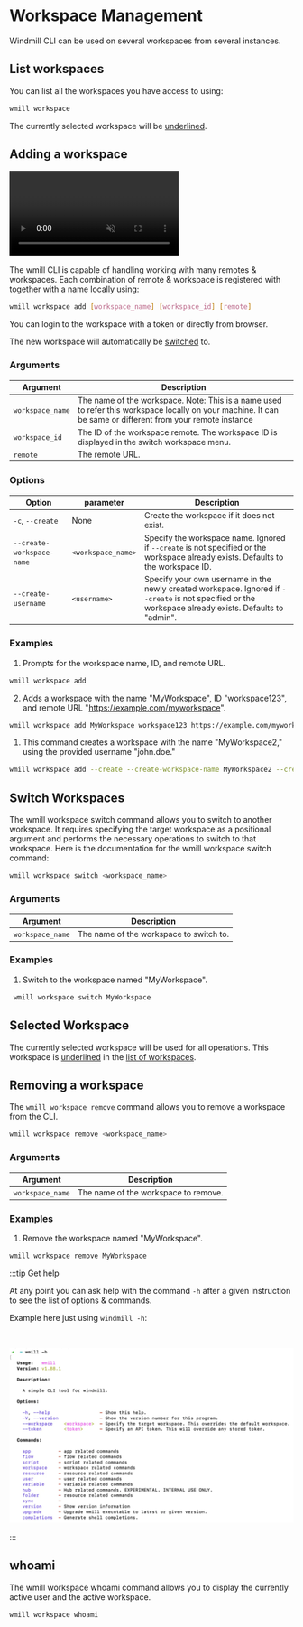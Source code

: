 # Workspace Management

Windmill CLI can be used on several workspaces from several instances.

## List workspaces

You can list all the workspaces you have access to using:

```bash
wmill workspace
```

The currently selected workspace will be <ins>underlined</ins>.

## Adding a workspace

<video
    className="border-2 rounded-xl object-cover w-full h-full"
    autoPlay
    muted
    src="/videos/cli_add_workspace.mp4"
    controls
/>
<br/>


The wmill CLI is capable of handling working with many remotes & workspaces.
Each combination of remote & workspace is registered with together with a name
locally using:

```bash
wmill workspace add [workspace_name] [workspace_id] [remote]
```

You can login to the workspace with a token or directly from browser.

The new workspace will automatically be [switched](#switching-selection) to.

### Arguments

| Argument         | Description                                                                                                                                                 |
| ---------------- | ----------------------------------------------------------------------------------------------------------------------------------------------------------- |
| `workspace_name` | The name of the workspace. Note: This is a name used to refer this workspace locally on your machine. It can be same or different from your remote instance |
| `workspace_id`   | The ID of the workspace.remote. The workspace ID is displayed in the switch workspace menu.                                                                 |
| `remote`         | The remote URL.                                                                                                                                             |

### Options

| Option                    | parameter          | Description                                                                                                                                            |
| ------------------------- | ------------------ | ------------------------------------------------------------------------------------------------------------------------------------------------------ |
| `-c`, `--create`          | None               | Create the workspace if it does not exist.                                                                                                             |
| `--create-workspace-name` | `<workspace_name>` | Specify the workspace name. Ignored if `--create` is not specified or the workspace already exists. Defaults to the workspace ID.                      |
| `--create-username`       | `<username>`       | Specify your own username in the newly created workspace. Ignored if `--create` is not specified or the workspace already exists. Defaults to "admin". |

### Examples

1. Prompts for the workspace name, ID, and remote URL.

```bash
wmill workspace add
```

2. Adds a workspace with the name "MyWorkspace", ID "workspace123", and remote URL "<a href="https://example.com/myworkspace" rel="nofollow">https://example.com/myworkspace</a>".

```bash
wmill workspace add MyWorkspace workspace123 https://example.com/myworkspace
```

1. This command creates a workspace with the name "MyWorkspace2," using the provided username "john.doe."

```bash
wmill workspace add --create --create-workspace-name MyWorkspace2 --create-username john.doe
```

## Switch Workspaces

The wmill workspace switch command allows you to switch to another workspace. It requires specifying the target workspace as a positional argument and performs the necessary operations to switch to that workspace. Here is the documentation for the wmill workspace switch command:

```bash
wmill workspace switch <workspace_name>
```

### Arguments

| Argument         | Description                             |
| ---------------- | --------------------------------------- |
| `workspace_name` | The name of the workspace to switch to. |

### Examples

1. Switch to the workspace named "MyWorkspace".

```bash
 wmill workspace switch MyWorkspace
```

## Selected Workspace

The currently selected workspace will be used for all operations. This workspace
is <ins>underlined</ins> in the [list of workspaces](#list-workspaces).

## Removing a workspace

The `wmill workspace remove` command allows you to remove a workspace from the CLI.

```bash
wmill workspace remove <workspace_name>
```

### Arguments

| Argument         | Description                          |
| ---------------- | ------------------------------------ |
| `workspace_name` | The name of the workspace to remove. |

### Examples

1. Remove the workspace named "MyWorkspace".

```bash
wmill workspace remove MyWorkspace
```

:::tip Get help

At any point you can ask help with the command `-h` after a given instruction to see the list of options & commands.

Example here just using `windmill -h`:

<br/>

![CLI help](./cli_help.png.webp)

:::

## whoami

The wmill workspace whoami command allows you to display the currently active user and the active workspace.

```bash
wmill workspace whoami
```
